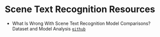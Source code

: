 # Scene Text Recognition Resources
- What Is Wrong With Scene Text Recognition Model Comparisons? Dataset and Model Analysis [`github`](https://github.com/clovaai/deep-text-recognition-benchmark)
